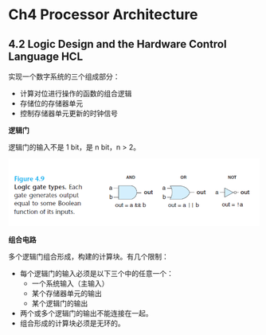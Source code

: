 # Ch4 Processor Architecture

## 4.2 Logic Design and the Hardware Control Language HCL

实现一个数字系统的三个组成部分：

* 计算对位进行操作的函数的组合逻辑
* 存储位的存储器单元
* 控制存储器单元更新的时钟信号

**逻辑门**

逻辑门的输入不是 1 bit，是 n bit，n > 2。

![image-20211127114925937](assets/image-20211127114925937.png)

**组合电路**

多个逻辑门组合形成，构建的计算块。有几个限制：

* 每个逻辑门的输入必须是以下三个中的任意一个：
    * 一个系统输入（主输入）
    * 某个存储器单元的输出
    * 某个逻辑门的输出
* 两个或多个逻辑门的输出不能连接在一起。
* 组合形成的计算块必须是无环的。